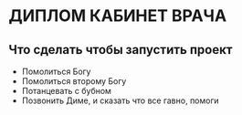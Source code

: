 # ДИПЛОМ КАБИНЕТ ВРАЧА


## Что сделать чтобы запустить проект
- Помолиться Богу
- Помолиться второму Богу
- Потанцевать с бубном
- Позвонить Диме, и сказать что все гавно, помоги
